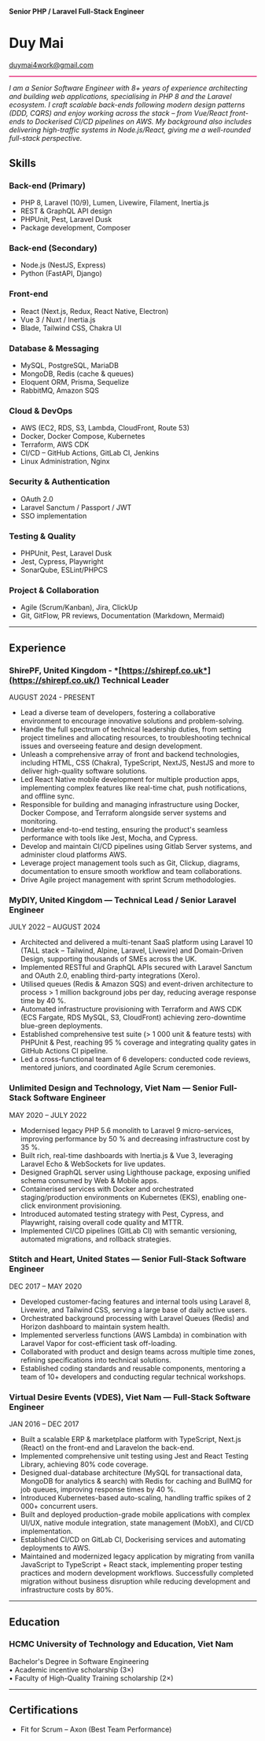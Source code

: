 **Senior PHP / Laravel Full-Stack Engineer**

# **Duy Mai**

duymai4work@gmail.com

![][image1]

*I am a Senior Software Engineer with 8+ years of experience architecting and building web applications, specialising in PHP 8 and the Laravel ecosystem. I craft scalable back-ends following modern design patterns (DDD, CQRS) and enjoy working across the stack – from Vue/React front-ends to Dockerised CI/CD pipelines on AWS. My background also includes delivering high-traffic systems in Node.js/React, giving me a well-rounded full-stack perspective.*

## **Skills**

### **Back-end (Primary)**

* PHP 8, Laravel (10/9), Lumen, Livewire, Filament, Inertia.js  
* REST & GraphQL API design  
* PHPUnit, Pest, Laravel Dusk  
* Package development, Composer

### **Back-end (Secondary)**

* Node.js (NestJS, Express)  
* Python (FastAPI, Django)

### **Front-end**

* React (Next.js, Redux, React Native, Electron)
* Vue 3 / Nuxt / Inertia.js  
* Blade, Tailwind CSS, Chakra UI

### **Database & Messaging**

* MySQL, PostgreSQL, MariaDB  
* MongoDB, Redis (cache & queues)  
* Eloquent ORM, Prisma, Sequelize  
* RabbitMQ, Amazon SQS

### **Cloud & DevOps**

* AWS (EC2, RDS, S3, Lambda, CloudFront, Route 53)  
* Docker, Docker Compose, Kubernetes  
* Terraform, AWS CDK  
* CI/CD – GitHub Actions, GitLab CI, Jenkins  
* Linux Administration, Nginx

### **Security & Authentication**

* OAuth 2.0
* Laravel Sanctum / Passport / JWT  
* SSO implementation

### **Testing & Quality**

* PHPUnit, Pest, Laravel Dusk  
* Jest, Cypress, Playwright  
* SonarQube, ESLint/PHPCS

### **Project & Collaboration**

* Agile (Scrum/Kanban), Jira, ClickUp  
* Git, GitFlow, PR reviews, Documentation (Markdown, Mermaid)

---

## **Experience**

### **ShirePF, United Kingdom \-** *[https://shirepf.co.uk*](https://shirepf.co.uk/) Technical Leader

AUGUST 2024 \- PRESENT

* Lead a diverse team of developers, fostering a collaborative environment to encourage innovative solutions and problem-solving.  
* Handle the full spectrum of technical leadership duties, from setting project timelines and allocating resources, to troubleshooting technical issues and overseeing feature and design development.  
* Unleash a comprehensive array of front and backend technologies, including HTML, CSS (Chakra), TypeScript, NextJS, NestJS and more to deliver high-quality software solutions.  
* Led React Native mobile development for multiple production apps, implementing complex features like real-time chat, push notifications, and offline sync.  
* Responsible for building and managing infrastructure using Docker, Docker Compose, and Terraform alongside server systems and monitoring.  
* Undertake end-to-end testing, ensuring the product's seamless performance with tools like Jest, Mocha, and Cypress.  
* Develop and maintain CI/CD pipelines using Gitlab Server systems, and administer cloud platforms AWS.  
* Leverage project management tools such as Git, Clickup, diagrams, documentation to ensure smooth workflow and team collaborations.  
* Drive Agile project management with sprint Scrum methodologies.

### **MyDIY, United Kingdom — Technical Lead / Senior Laravel Engineer**
JULY 2022 – AUGUST 2024

* Architected and delivered a multi-tenant SaaS platform using Laravel 10 (TALL stack – Tailwind, Alpine, Laravel, Livewire) and Domain-Driven Design, supporting thousands of SMEs across the UK.
* Implemented RESTful and GraphQL APIs secured with Laravel Sanctum and OAuth 2.0, enabling third-party integrations (Xero).
* Utilised queues (Redis & Amazon SQS) and event-driven architecture to process > 1 million background jobs per day, reducing average response time by 40 %.
* Automated infrastructure provisioning with Terraform and AWS CDK (ECS Fargate, RDS MySQL, S3, CloudFront) achieving zero-downtime blue-green deployments.
* Established comprehensive test suite (> 1 000 unit & feature tests) with PHPUnit & Pest, reaching 95 % coverage and integrating quality gates in GitHub Actions CI pipeline.
* Led a cross-functional team of 6 developers: conducted code reviews, mentored juniors, and coordinated Agile Scrum ceremonies.

### **Unlimited Design and Technology, Viet Nam — Senior Full-Stack Software Engineer**
MAY 2020 – JULY 2022

* Modernised legacy PHP 5.6 monolith to Laravel 9 micro-services, improving performance by 50 % and decreasing infrastructure cost by 35 %.
* Built rich, real-time dashboards with Inertia.js & Vue 3, leveraging Laravel Echo & WebSockets for live updates.
* Designed GraphQL server using Lighthouse package, exposing unified schema consumed by Web & Mobile apps.
* Containerised services with Docker and orchestrated staging/production environments on Kubernetes (EKS), enabling one-click environment provisioning.
* Introduced automated testing strategy with Pest, Cypress, and Playwright, raising overall code quality and MTTR.
* Implemented CI/CD pipelines (GitLab CI) with semantic versioning, automated migrations, and rollback strategies.

### **Stitch and Heart, United States — Senior Full-Stack Software Engineer**
DEC 2017 – MAY 2020

* Developed customer-facing features and internal tools using Laravel 8, Livewire, and Tailwind CSS, serving a large base of daily active users.
* Orchestrated background processing with Laravel Queues (Redis) and Horizon dashboard to maintain system health.
* Implemented serverless functions (AWS Lambda) in combination with Laravel Vapor for cost-efficient task off-loading.
* Collaborated with product and design teams across multiple time zones, refining specifications into technical solutions.
* Established coding standards and reusable components, mentoring a team of 10+ developers and conducting regular technical workshops.

### **Virtual Desire Events (VDES), Viet Nam — Full-Stack Software Engineer**
JAN 2016 – DEC 2017

* Built a scalable ERP & marketplace platform with TypeScript, Next.js (React) on the front-end and Laravelon the back-end.
* Implemented comprehensive unit testing using Jest and React Testing Library, achieving 80% code coverage.
* Designed dual-database architecture (MySQL for transactional data, MongoDB for analytics & search) with Redis for caching and BullMQ for job queues, improving response times by 40 %.
* Introduced Kubernetes-based auto-scaling, handling traffic spikes of 2 000+ concurrent users.
* Built and deployed production-grade mobile applications with complex UI/UX, native module integration, state management (MobX), and CI/CD implementation. 
* Established CI/CD on GitLab CI, Dockerising services and automating deployments to AWS.
* Maintained and modernized legacy application by migrating from vanilla JavaScript to TypeScript \+ React stack, implementing proper testing practices and modern development workflows. Successfully completed migration without business disruption while reducing development and infrastructure costs by 80%.

---

## **Education**

### **HCMC University of Technology and Education, Viet Nam**
Bachelor's Degree in Software Engineering  
• Academic incentive scholarship (3×)  
• Faculty of High-Quality Training scholarship (2×)

---

## **Certifications**

* Fit for Scrum – Axon (Best Team Performance)

[image1]: <data:image/png;base64,iVBORw0KGgoAAAANSUhEUgAAAlIAAAADCAIAAADX8HZfAAAAKklEQVR4Xu3VQREAAAQAQbXEU1YOATRgZ/Z1BS46CwCeiJ0A4CrbA+CRAWx9UGZt6LJpAAAAAElFTkSuQmCC>